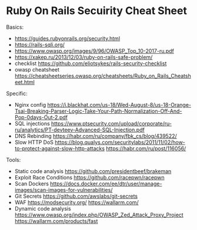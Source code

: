 # Ruby On Rails Secuirity Cheat Sheet

Basics:
- https://guides.rubyonrails.org/security.html
- https://rails-sqli.org/
- https://www.owasp.org/images/9/96/OWASP_Top_10-2017-ru.pdf
- https://xakep.ru/2013/12/03/ruby-on-rails-safe-problem/
- checklist https://github.com/eliotsykes/rails-security-checklist
- owasp cheatsheet https://cheatsheetseries.owasp.org/cheatsheets/Ruby_on_Rails_Cheatsheet.html

Specific:
- Nginx config https://i.blackhat.com/us-18/Wed-August-8/us-18-Orange-Tsai-Breaking-Parser-Logic-Take-Your-Path-Normalization-Off-And-Pop-0days-Out-2.pdf
- SQL injections https://www.ptsecurity.com/upload/corporate/ru-ru/analytics/PT-devteev-Advanced-SQL-Injection.pdf
- DNS Rebinding https://habr.com/ru/company/fbk_cs/blog/439522/
- Slow HTTP DoS https://blog.qualys.com/securitylabs/2011/11/02/how-to-protect-against-slow-http-attacks https://habr.com/ru/post/116056/

Tools:
- Static code analysis https://github.com/presidentbeef/brakeman
- Exploit Race Conditions https://github.com/racepwn/racepwn
- Scan Dockers https://docs.docker.com/ee/dtr/user/manage-images/scan-images-for-vulnerabilities/
- Git Secrets https://github.com/awslabs/git-secrets
- WAF https://modsecurity.org/ https://wallarm.com/
- Dynamic code analysis https://www.owasp.org/index.php/OWASP_Zed_Attack_Proxy_Project https://wallarm.com/products/fast
